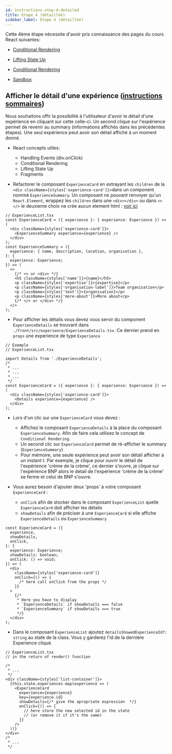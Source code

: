 ```yaml
---
id: instructions-step-4-detailed
title: Etape 4 (détaillée)
sidebar_label: Etape 4 (détaillée)
---
```


Cette 4ème étape nécessite d'avoir pris connaissance des pages du cours React suivantes:

- [Conditional Rendering](../react/react-conditional-rendering)
- [Lifting State Up](../react/react-lifting-state-up)
- [Conditional Rendering](../react/react-fragments)

- [Sandbox](https://codesandbox.io/s/github/reactlab-dev/reactlab/tree/step-4/lab/front)

## Afficher le détail d'une expérience ([instructions sommaires](./step-4-summary.md))

Nous souhaitons offir la possibilité à l'utilisateur d'avoir le détail d'une expérience en cliquant sur cette celle-ci. Un second clique sur l'expérience permet de revenir au summary (informations affichés dans les précédentes étapes). Une seul expérience peut avoir son détail affiché à un moment donné.

- React concepts utiles:

  - Handling Events (div.onClick)
  - Conditional Rendering
  - Lifting State Up
  - Fragments

- Refactorer le composant `ExperienceCard` en extrayant les `children` de la `<div className={styles['experience-card']}>`dans un component nommé `ExperienceSummary`. Un composant ne pouvant renvoyer qu'un `React.Element`, wrappez les `children` dans une `<div></div>` ou dans `<></>` le deuxieme choix ne crée aucun element html : [voir ici](https://reactjs.org/docs/fragments.html#short-syntax)

```tsx
// ExperienceList.tsx
const ExperienceCard = ({ experience }: { experience: Experience }) => (
  <div className={styles['experience-card']}>
    <ExperienceSummary experience={experience} />
  </div>
);
const ExperienceSummary = ({
  experience: { name, description, location, organisation },
}: {
  experience: Experience;
}) => (
  <>
    {/* <> or <div> */}
    <h5 className={styles['name']}>{name}</h5>
    <p className={styles['expertise']}>{expertise}</p>
    <p className={styles['organisation-label']}>Team organisation</p>
    <p className={styles['text']}>{organisation}</p>
    <p className={styles['more-about']}>More about</p>
    {/* </> or </div> */}
  </>
);
```

- Pour afficher les détails vous devez vous servir du component `ExperienceDetails` se trouvant dans `./front/src/experience/ExperienceDetails.tsx`. Ce dernier prend en `props` une experience de type `Experience`

```tsx
// Exemple
// ExperienceList.tsx

import Details from './ExperienceDetails';
/*
 * ...
 * ...
 * ...
 */
const ExperienceCard = ({ experience }: { experience: Experience }) => (
  <div className={styles['experience-card']}>
    <Details experience={experience} />
  </div>
);
```

- Lors d'un clic sur une `ExperienceCard` vous devez :

  - Affichez le composant `ExperienceDetails` à la place du composant `ExperienceSummary`. Afin de faire cela utilisez le concept de `Conditional Rendering`.
  - Un second clic sur `ExperienceCard` permet de ré-afficher le summary (`ExperienceSummary`)
  - Pour mémoire, une seule expérience peut avoir son détail afficher à un instant t. Par exemple, je clique pour ouvrir le détail de l'expérience 'crème de la crème', ce dernier s'ouvre, je clique sur l'expérience BNP alors le detail de l'expérience 'crème de la crème' se ferme et celui de BNP s'ouvre.

- Vous aurez besoin d'ajouter deux 'props' à votre composant `ExperienceCard` :
  - `onClick` afin de stocker dans le composant `ExperienceList` quelle `ExperienceCard` doit afficher les détails
  - `showDetails` afin de préciser à une `ExperienceCard` si elle affiche `ExperienceDetails` ou `ExperienceSummary`

```tsx
const ExperienceCard = ({
  experience,
  showDetails,
  onClick,
}: {
  experience: Experience;
  showDetails: boolean;
  onClick: () => void;
}) => (
  <div
    className={styles['experience-card']}
    onClick={() => {
      /* here call onClick from the props */
    }}
  >
    {/*
     * Here you have to display
     * `ExperienceDetails` if showDetails === false
     * `ExperienceSummary` if showDetails === true
     */}
  </div>
);
```

- Dans le composant `ExperienceList` ajoutez `detailsShowedExperienceId?: string` au state de la class. Vous y garderez l'id de la dernière Experience cliqué.

```tsx
// ExperienceList.tsx
// in the return of render() function

/*
 * ...
 */
<div className={styles['list-container']}>
  {this.state.experiences.map(experience => (
    <ExperienceCard
      experience={experience}
      key={experience.id}
      showDetails={/* give the apropriate expression  */}
      onClick={() => {
        // here store the new selected id in the state
        // (or remove it if it's the same)
      }}
    />
  ))}
</div>
/*
 * ...
 */
```
